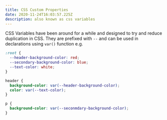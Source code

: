 ```yaml
---
title: CSS Custom Properties
date: 2020-11-24T16:03:57.225Z
description: also known as css variables
---
```

CSS Variables have been around for a while and designed to try and reduce duplication in CSS. They are prefixed with `--` and can be used in declarations using `var()` function e.g.

```css
:root {
  --header-background-color: red;
  --secondary-background-color: blue;
  --text-color: white;
}

header {
  background-color: var(--header-background-color);
  color: var(--text-color);
}

p {
  background-color: var(--seconmdary-background-color);
}

```